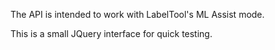 The API is intended to work with LabelTool's ML Assist mode.

This is a small JQuery interface for quick testing.

